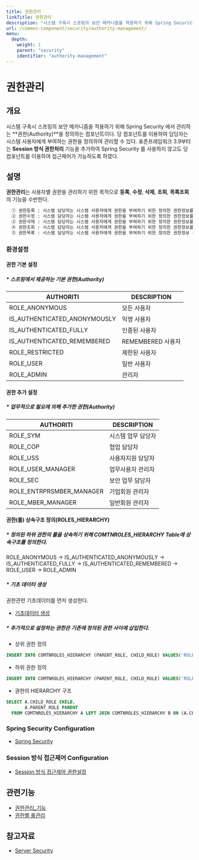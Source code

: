 ```yaml
---
title: 권한관리
linkTitle: 권한관리
description: "시스템 구축시 스프링의 보안 메카니즘을 적용하기 위해 Spring Security 에서 관리하는 권한(Authority)을 정의하는 컴포넌트이다"
url: /common-component/security/authority-management/
menu:
  depth:
    weight: 1
    parent: "security"
    identifier: "authority-management"
---
```




# 권한관리

## 개요

 시스템 구축시 스프링의 보안 메카니즘을 적용하기 위해 Spring Security 에서 관리하는 **권한(Authority)**을 정의하는 컴포넌트이다. 당 컴포넌트를 이용하여 담당자는 시스템 사용자에게 부여하는 권한을 정의하여 관리할 수 있다. 표준프레임워크 3.9부터는 **Session 방식 권한처리** 기능을 추가하여 Spring Security 를 사용하지 않고도 당 컴포넌트를 이용하여 접근제어가 가능하도록 하였다.

## 설명

 **권한관리**는 사용자별 권한을 관리하기 위한 목적으로 **등록**, **수정**, **삭제**, **조회**, **목록조회**의 기능을 수반한다.

```bash
  ① 권한등록 : 시스템 담당자는 시스템 사용자에게 권한을 부여하기 위한 정의한 권한정보를 등록한다.
  ② 권한수정 : 시스템 담당자는 시스템 사용자에게 권한을 부여하기 위한 정의한 권한정보를 수정한다.
  ③ 권한삭제 : 시스템 담당자는 시스템 사용자에게 권한을 부여하기 위한 정의한 권한정보를 삭제한다.
  ④ 권한조회 : 시스템 담당자는 시스템 사용자에게 권한을 부여하기 위한 정의한 권한정보를 조회한다.
  ⑤ 권한목록 : 시스템 담당자는 시스템 사용자에게 권한을 부여하기 위한 정의한 권한정보 목록을 조회한다.
```

### 환경설정

#### 권한 기본 설정

##### * 스프링에서 제공하는 기본 권한(Authority)

| AUTHORITI | DESCRIPTION |
| --- | --- |
| ROLE\_ANONYMOUS | 모든 사용자 |
| IS\_AUTHENTICATED\_ANONYMOUSLY | 익명 사용자 |
| IS\_AUTHENTICATED\_FULLY | 인증된 사용자 |
| IS\_AUTHENTICATED\_REMEMBERED | REMEMBERED 사용자 |
| ROLE\_RESTRICTED | 제한된 사용자 |
| ROLE\_USER | 일반 사용자 |
| ROLE\_ADMIN | 관리자 |

#### 권한 추가 설정

##### * 업무적으로 필요에 의해 추가한 권한(Authority)

| AUTHORITI | DESCRIPTION |
| --- | --- |
| ROLE\_SYM | 시스템 업무 담당자 |
| ROLE\_COP | 협업 담당자 |
| ROLE\_USS | 사용자지원 담당자 |
| ROLE\_USER\_MANAGER | 업무사용자 관리자 |
| ROLE\_SEC | 보안 업무 담당자 |
| ROLE\_ENTRPRSMBER\_MANAGER | 기업회원 관리자 |
| ROLE\_MBER\_MANAGER | 일반회원 관리자 |

#### 권한(롤) 상속구조 정의(ROLES_HIERARCHY)

##### * 정의된 하위 권한의 롤을 상속하기 위해 COMTNROLES_HIERARCHY Table에 상속구조를 정의한다.

 ROLE\_ANONYMOUS → IS\_AUTHENTICATED\_ANONYMOUSLY → IS\_AUTHENTICATED\_FULLY → IS\_AUTHENTICATED\_REMEMBERED → ROLE\_USER → ROLE\_ADMIN

##### * 기초 데이터 생성

 권한관련 기초데이터를 먼저 생성한다.

- [기초데이터 생성](https://www.egovframe.go.kr/wiki/lib/exe/fetch.php?media=egovframework:com:v3.6:sec:basic_data.zip)

##### * 추가적으로 설정하는 권한은 기존에 정의된 권한 사이에 삽입한다.

- 상위 권한 정의

```sql
INSERT INTO COMTNROLES_HIERARCHY (PARENT_ROLE, CHILD_ROLE) VALUES('ROLE_COP','ROLE_ADMIN');
```

- 하위 권한 정의

```sql
INSERT INTO COMTNROLES_HIERARCHY (PARENT_ROLE, CHILD_ROLE) VALUES('ROLE_RESTRICTED','ROLE_COP');
```

- 권한의 HIERARCHY 구조

```sql
SELECT A.CHILD_ROLE CHILD, 
       A.PARENT_ROLE PARENT
  FROM COMTNROLES_HIERARCHY A LEFT JOIN COMTNROLES_HIERARCHY B ON (A.CHILD_ROLE = B.PARENT_ROLE);
```

### Spring Security Configuration

- [Spring Security](https://www.egovframe.go.kr/wiki/doku.php?id=egovframework:rte:fdl:server_security:architecture)

### Session 방식 접근제어 Configuration

- [Session 방식 접근제어 권한설정](https://www.egovframe.go.kr/wiki/doku.php?id=egovframework:rte3.9:fdl:access_v3_9)

## 관련기능

- [권한관리_기능](https://www.egovframe.go.kr/wiki/doku.php?id=egovframework:com:v4.3:sec:%EA%B6%8C%ED%95%9C%EA%B4%80%EB%A6%AC_%EA%B8%B0%EB%8A%A5)
- [권한별 롤관리](https://www.egovframe.go.kr/wiki/doku.php?id=egovframework:com:v4.3:sec:%EA%B6%8C%ED%95%9C%EB%B3%84_%EB%A1%A4%EA%B4%80%EB%A6%AC)

## 참고자료

- [Server Security](https://www.egovframe.go.kr/wiki/doku.php?id=egovframework:rte:fdl:server_security)